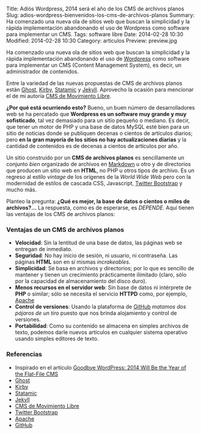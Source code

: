 Title: Adiós Wordpress, 2014 será el año de los CMS de archivos planos
Slug: adios-wordpress-bienvenidos-los-cms-de-archivos-planos
Summary: Ha comenzado una nueva ola de sitios web que buscan la simplicidad y la rápida implementación abandonando el uso de Wordpress como software para implementar un CMS.
Tags: software libre
Date: 2014-02-28 10:30
Modified: 2014-02-28 10:30
Category: articulos
Preview: preview.jpg


Ha comenzado una nueva ola de sitios web que buscan la simplicidad y la rápida implementación abandonando el uso de [Wordpress](http://wordpress.org/) como software para implementar un CMS (Content Management System), es decir, un administrador de contenidos.

Entre la variedad de las nuevas propuestas de CMS de archivos planos están [Ghost](https://ghost.org/), [Kirby](http://getkirby.com/), [Statamic](http://statamic.com/) y [Jekyll](http://jekyllrb.com/). Aprovecho la ocasión para mencionar el de mi autoría [CMS de Movimiento Libre](http://cms.movimientolibre.com/).

**¿Por qué está ocurriendo esto?** Bueno, un buen número de desarrolladores web se ha percatado que **Wordpress es un software muy grande y muy sofisticado**, tal vez demasiado para un sitio pequeño o mediano. Es decir, que tener un motor de PHP y una base de datos MySQL esté bien para un sitio de noticias donde se publiquen decenas o cientos de artículos diarios; pero **en la gran mayoría de los sitios no hay actualizaciones diarias** y la cantidad de contenidos es de decenas a cientos de artículos por año.

Un sitio construido por un **CMS de archivos planos** es sencillamente un conjunto _bien_ organizado de archivos en [Markdown](http://www.movimientolibre.com/categorias/markdown.html) u otro y de directorios que producen un sitio web en **HTML**, no PHP u otros tipos de archivo. Es un regreso al estilo _vintage_ de los orígenes de la _World Wide Web_ pero con la modernidad de estilos de cascada CSS, Javascript, [Twitter Bootstrap](http://getbootstrap.com/) y mucho más.

Planteo la pregunta: **¿Qué es mejor, la base de datos o cientos o miles de archivos?...** La respuesta, como es de esperarse, es _DEPENDE_. Aquí tienen las ventajas de los CMS de archivos planos:

### Ventajas de un CMS de archivos planos

* **Velocidad**: Sin la lentitud de una base de datos, las páginas web se entregan de inmediato.
* **Seguridad**: No hay inicio de sesión, ni usuario, ni contraseña. Las páginas **HTML** son en sí mismas _incrakeables_.
* **Simplicidad**: Se basa en archivos y directorios; por lo que es sencillo de mantener y tienen un crecimiento prácticamente ilimitado (claro, sólo por la capacidad de almacenamiento del disco duro).
* **Menos recursos en el servidor web**: Sin base de datos ni intérprete de **PHP** o similar; sólo se necesita el servicio **HTTPD** como, por ejemplo, [Apache](http://httpd.apache.org/)
* **Control de versiones**: Usando la plataforma de [GitHub](http://github.com) _matamos dos pájaros de un tiro_ puesto que nos brinda alojamiento y control de versiones.
* **Portabilidad**: Como su contenido se almacena en simples archivos de texto, podemos darle nuevos artículos en cualquier sistema operativo usando simples editores de texto.

### Referencias

* Inspirado en el artículo [Goodbye WordPress: 2014 Will Be the Year of the Flat-File CMS](http://www.typeandgrids.com/blog/goodbye-wordpress-2014-will-be-the-year-of-flat-file-cmses)
* [Ghost](https://ghost.org/)
* [Kirby](http://getkirby.com/)
* [Statamic](http://statamic.com/)
* [Jekyll](http://jekyllrb.com/)
* [CMS de Movimiento Libre](http://cms.movimientolibre.com/)
* [Twitter Bootstrap](http://getbootstrap.com/)
* [Apache](http://httpd.apache.org/)
* [GitHub](http://github.com)
